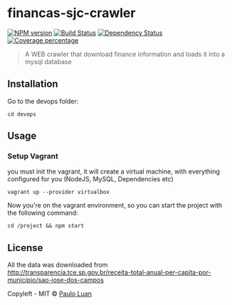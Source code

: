 # financas-sjc-crawler 
[![NPM version][npm-image]][npm-url] 
[![Build Status][travis-image]][travis-url] 
[![Dependency Status][daviddm-image]][daviddm-url] 
[![Coverage percentage][coveralls-image]][coveralls-url]

> A WEB crawler that download finance information and loads it into a mysql database

## Installation

Go to the devops folder:

	cd devops

## Usage

### Setup Vagrant 

you must init the vagrant, it will create a virtual machine, with everything configured for you (NodeJS, MySQL, Dependencies etc)
	
	vagrant up --provider virtualbox

Now you're on the vagrant environment, so you can start the project with the following command: 

	cd /project && npm start

## License

All the data was downloaded from http://transparencia.tce.sp.gov.br/receita-total-anual-per-capita-por-municipio/sao-jose-dos-campos

Copyleft - MIT © [Paulo Luan](github.com/pauloluan)

[npm-image]: https://badge.fury.io/js/financas-sjc-crawler.svg
[npm-url]: https://npmjs.org/package/financas-sjc-crawler
[travis-image]: https://travis-ci.org/PauloLuan/financas-sjc-crawler.svg?branch=master
[travis-url]: https://travis-ci.org/PauloLuan/financas-sjc-crawler
[daviddm-image]: https://david-dm.org/PauloLuan/financas-sjc-crawler.svg?theme=shields.io
[daviddm-url]: https://david-dm.org/PauloLuan/financas-sjc-crawler
[coveralls-image]: https://coveralls.io/repos/PauloLuan/financas-sjc-crawler/badge.svg
[coveralls-url]: https://coveralls.io/r/PauloLuan/financas-sjc-crawler
